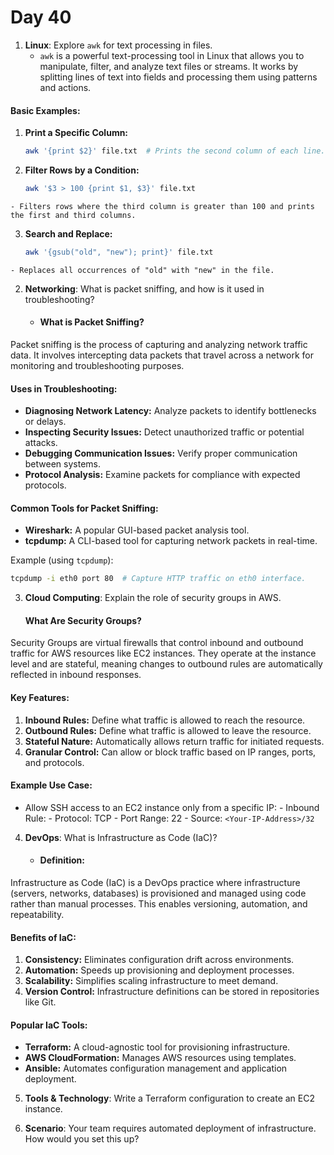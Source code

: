 # Day 40


1. **Linux**: Explore `awk` for text processing in files.
   * `awk` is a powerful text-processing tool in Linux that allows you to manipulate, filter, and analyze text files or streams. It works by splitting lines of text into fields and processing them using patterns and actions.

#### **Basic Examples:**
  1. **Print a Specific Column:**
     ```bash
     awk '{print $2}' file.txt  # Prints the second column of each line.
     ```

  2. **Filter Rows by a Condition:**
      ```bash
      awk '$3 > 100 {print $1, $3}' file.txt
      ```
    - Filters rows where the third column is greater than 100 and prints the first and third columns.

  3. **Search and Replace:**
     ```bash
     awk '{gsub("old", "new"); print}' file.txt
     ```
    - Replaces all occurrences of "old" with "new" in the file.



2. **Networking**: What is packet sniffing, and how is it used in troubleshooting?
   * #### **What is Packet Sniffing?**
Packet sniffing is the process of capturing and analyzing network traffic data. It involves intercepting data packets that travel across a network for monitoring and troubleshooting purposes.

  #### **Uses in Troubleshooting:**
   - **Diagnosing Network Latency:** Analyze packets to identify bottlenecks or delays.
   - **Inspecting Security Issues:** Detect unauthorized traffic or potential attacks.
   - **Debugging Communication Issues:** Verify proper communication between systems.
   - **Protocol Analysis:** Examine packets for compliance with expected protocols.

  #### **Common Tools for Packet Sniffing:**
   - **Wireshark:** A popular GUI-based packet analysis tool.
   - **tcpdump:** A CLI-based tool for capturing network packets in real-time.

   Example (using `tcpdump`):
   ```bash
   tcpdump -i eth0 port 80  # Capture HTTP traffic on eth0 interface.
   ```



3. **Cloud Computing**: Explain the role of security groups in AWS.
   #### **What Are Security Groups?**
Security Groups are virtual firewalls that control inbound and outbound traffic for AWS resources like EC2 instances. They operate at the instance level and are stateful, meaning changes to outbound rules are automatically reflected in inbound responses.

   #### **Key Features:**
   1. **Inbound Rules:** Define what traffic is allowed to reach the resource.
   2. **Outbound Rules:** Define what traffic is allowed to leave the resource.
   3. **Stateful Nature:** Automatically allows return traffic for initiated requests.
   4. **Granular Control:** Can allow or block traffic based on IP ranges, ports, and protocols.

   #### **Example Use Case:**
   - Allow SSH access to an EC2 instance only from a specific IP:
    - Inbound Rule:
    - Protocol: TCP
    - Port Range: 22
    - Source: `<Your-IP-Address>/32`



4. **DevOps**: What is Infrastructure as Code (IaC)?
   * #### **Definition:**
Infrastructure as Code (IaC) is a DevOps practice where infrastructure (servers, networks, databases) is provisioned and managed using code rather than manual processes. This enables versioning, automation, and repeatability.

   #### **Benefits of IaC:**
   1. **Consistency:** Eliminates configuration drift across environments.
   2. **Automation:** Speeds up provisioning and deployment processes.
   3. **Scalability:** Simplifies scaling infrastructure to meet demand.
   4. **Version Control:** Infrastructure definitions can be stored in repositories like Git.

   #### **Popular IaC Tools:**
   - **Terraform:** A cloud-agnostic tool for provisioning infrastructure.
   - **AWS CloudFormation:** Manages AWS resources using templates.
   - **Ansible:** Automates configuration management and application deployment.



5. **Tools & Technology**: Write a Terraform configuration to create an EC2 instance.

6. **Scenario**: Your team requires automated deployment of infrastructure. How would you set this up?


